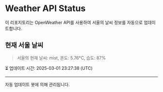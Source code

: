 
# Weather API Status

이 리포지토리는 OpenWeather API를 사용하여 서울의 날씨 정보를 자동으로 업데이트합니다.

## 현재 서울 날씨
> 서울의 현재 날씨: mist, 온도: 5.76°C, 습도: 87%

⏳ 업데이트 시간: 2025-03-01 23:27:38 (UTC)

---
자동 업데이트 봇에 의해 관리됩니다.

